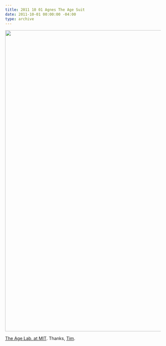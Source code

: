 ```yaml
---
title: 2011 10 01 Agnes The Age Suit
date: 2011-10-01 00:00:00 -04:00
type: archive
---
```


<p><a href="http://ablersite.files.wordpress.com/2011/10/agesuitbig__1237815097_6676.jpg"><img class="alignnone size-full wp-image-3630" title="agesuitbig__1237815097_6676" src="{{ site.baseurl }}/uploads/agesuitbig__1237815097_6676.jpg" alt="" width="640" height="975" /></a></p>
<p><a href="http://agelab.mit.edu/">The Age Lab, at MIT</a>. Thanks, <a href="http://quietbabylon.com/">Tim</a>.</p>
